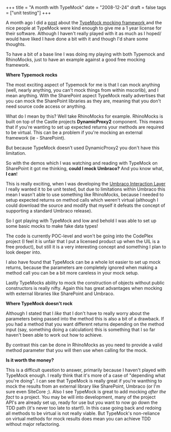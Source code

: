 +++
title = "A month with TypeMock"
date = "2008-12-24"
draft = false
tags = ["unit testing"]
+++

<p>
A month ago I did a <a href="/web/20090127032545/https://www.aaron-powell.com:80/blog.aspx?id=1291" target="_blank">post</a> about the <a href="https://web.archive.org/web/20090127032545/http://www.typemock.com/" target="_blank">TypeMock mocking framework </a>and the nice people at TypeMock were kind enough to give me a 1 year license for their software. Although I haven't really played with it as much as I hoped/ would have liked I have done a bit with it and though I'd share some thoughts.
</p>
<p>
To have a bit of a base line I was doing my playing with both Typemock and RhinoMocks, just to have an example against a good free mocking framework.
</p>
<p>
<strong><span>Where Typemock rocks</span></strong>
</p>
<p>
The most exciting aspect of Typemock for me is that I can <span>mock anything</span> (well, nearly anything, you can't mock things from within mscorlib), and I mean anything. With the SharePoint aspect TypeMock really advertises that you can mock the SharePoint libraries <span>as they are, </span>meaning that you don't need source code access or anything.
</p>
<p>
What do I mean by this? Well take RhinoMocks for example. RhinoMocks is built on top of the Castle projects <strong><span>DynamicProxy2</span></strong> component. This means that if you're wanting to set up expected returns your methods are required to be <span>virtual</span>. This can be a problem if you're mocking an external framework (ie - SharePoint).
</p>
<p>
But because TypeMock doesn't used DynamicProxy2 you don't have this limitation.&nbsp;
</p>
<p>
So with the demos which I was watching and reading with TypeMock on SharePoint it got me thinking, <strong><span>could I mock Umbraco?</span></strong> And you know what, <strong>I<span> can</span></strong>!
</p>
<p>
This is really exciting, when I was developing the <a href="http://www.codeplex.com/uil" target="_blank">Umbraco Interaction Layer</a> I really wanted it to be unit tested, but due to limitations within Umbraco this mean I wasn't able to use something like RhinoMocks, because I needed to setup expected returns on method calls which weren't virtual (although I could download the source and modify that myself it defeats the concept of supporting a standard Umbraco release).
</p>
<p>
So I got playing with TypeMock and low and behold I was able to set up some basic mocks to make fake data types!
</p>
<p>
The code is currently POC-level and <span>won't</span> be going into the CodePlex project (I feel it is unfair that I put a licensed product up when the UIL is a free product), but still it is a very interesting concept and something I plan to look deeper into.
</p>
<p>
I also have found that TypeMock can be a whole lot easier to set up mock returns, because the parameters are completely ignored when making a method call you can be a bit more careless in your mock setup.&nbsp;
</p>
<p>
Lastly TypeMocks ability to mock the construction of objects without public constructors is really nifty. Again this has great advantages when mocking with external libraries like SharePoint and Umbraco. 
</p>
<p>
<strong>Where TypeMock doesn't rock</strong>
</p>
<p>
Although I stated that I <em>like</em> that I don't have to really worry about the parameters being passed into the method this is also a bit of a drawback. If you had a method that you want different returns depending on the method input (say, something doing a calculation) this is something that I so far haven't been able to work out how to achieve.
</p>
<p>
By contrast this can be done in RhinoMocks as you need to provide a valid method parameter that you will then use when calling for the mock. 
</p>
<p>
<strong>Is it worth the money?</strong>
</p>
<p>
This is a difficult question to answer, primarily because I haven't played with TypeMock enough. I really think that it's more of a case of "depending what you're doing". I can see that TypeMock is really great if you're wanthing to mock the results from an external library like SharePoint, Umbraco (or I'm sure even SiteCore ;). Also I see TypeMock is great to add mocking <em>after the fact</em> to a project. You may be will into development, many of the project API's are already set up, ready for use but you want to now go down the TDD path (it's never too late to start!). In this case going back and redoing all methods to be virtual is not really viable. But TypeMock's non-reliance on virtual methods for mock results does mean you can achieve TDD without major refactoring. 
</p>